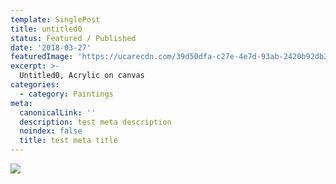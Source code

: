 ```yaml
---
template: SinglePost
title: untitled0
status: Featured / Published
date: '2018-03-27'
featuredImage: 'https://ucarecdn.com/39d50dfa-c27e-4e7d-93ab-2420b92db299/'
excerpt: >-
  Untitled0, Acrylic on canvas
categories:
  - category: Paintings
meta:
  canonicalLink: ''
  description: test meta description
  noindex: false
  title: test meta title
---
```

![](https://ucarecdn.com/39d50dfa-c27e-4e7d-93ab-2420b92db299/)
